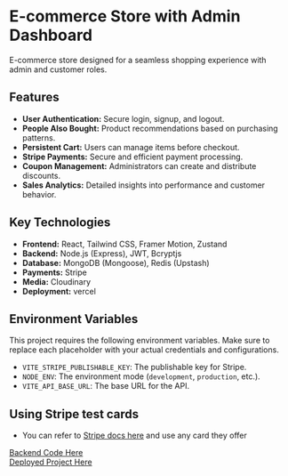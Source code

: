 # E-commerce Store with Admin Dashboard

E-commerce store designed for a seamless shopping experience with admin and customer roles.

## Features

*   **User Authentication:** Secure login, signup, and logout.
*   **People Also Bought:** Product recommendations based on purchasing patterns.
*   **Persistent Cart:** Users can manage items before checkout.
*   **Stripe Payments:** Secure and efficient payment processing.
*   **Coupon Management:** Administrators can create and distribute discounts.
*   **Sales Analytics:** Detailed insights into performance and customer behavior.

## Key Technologies

*   **Frontend:** React, Tailwind CSS, Framer Motion, Zustand
*   **Backend:** Node.js (Express), JWT, Bcryptjs
*   **Database:** MongoDB (Mongoose), Redis (Upstash)
*   **Payments:** Stripe
*   **Media:** Cloudinary
*   **Deployment:** vercel

## Environment Variables

This project requires the following environment variables. Make sure to replace each placeholder with your actual credentials and configurations.
- `VITE_STRIPE_PUBLISHABLE_KEY`: The publishable key for Stripe.
- `NODE_ENV`: The environment mode (`development`, `production`, etc.).
- `VITE_API_BASE_URL`: The base URL for the API.

## Using Stripe test cards
*  You can refer to <a href="https://docs.stripe.com/testing?testing-method=card-numbers#visa" target="_blank">Stripe docs here</a> and use any card they offer

<a href="https://github.com/ahmed45adel/store-backend" target="_blank">Backend Code Here</a>  
<a href="https://store-frontend-rose.vercel.app" target="_blank">Deployed Project Here</a>